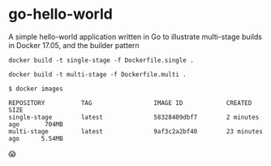 # go-hello-world
A simple hello-world application written in Go to illustrate multi-stage builds in Docker 17.05, and the builder pattern

`docker build -t single-stage -f Dockerfile.single .`

`docker build -t multi-stage -f Dockerfile.multi .`

```
$ docker images

REPOSITORY          TAG                 IMAGE ID            CREATED             SIZE
single-stage        latest              58328409dbf7        2 minutes ago       704MB
multi-stage         latest              9af3c2a2bf40        23 minutes ago      5.54MB
```

😱
